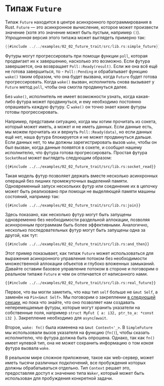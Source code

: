 # Типаж `Future`

Типаж `Future` находится в центре асинхронного программирования в Rust. `Future` — это асинхронное вычисление, которое может произвести значение (хотя это значение может быть пустым, например `()`). *Упрощенная* версия этого типажа может выглядеть примерно так:

```rust
{{#include ../../examples/02_02_future_trait/src/lib.rs:simple_future}}
```

Футуры могут прогрессировать при помощи функции `poll`, которая продвигает их к завершению, насколько это возможно. Если футура завершается, она возвращает `Poll::Ready(result)`. Если же она всё ещё не готова завершиться, то - `Poll::Pending` и обрабатывает функцию `wake()` таким образом, что она будет вызвана, когда `Future` будет готова прогрессировать. Когда `wake()` вызван, исполнитель снова вызывает у `Future` метод `poll`, чтобы она смогла продвинуться далее.

Без `wake()`, исполнитель не имеет возможности узнать, когда какая-либо футура может продвинуться, и ему необходимо постоянно опрашивать каждую футуру. С `wake()` он точно знает какие футуры готовы прогрессировать.

Например, представим ситуацию, когда мы хотим прочитать из сокета, который может иметь, а может и не иметь данных. Если данные есть, мы можем прочитать их и вернуть `Poll::Ready(data)`, но если данных ещё нет, наша футура блокируется и не может продвинуться дальше. Если данных нет, то мы должны зарегистрировать вызов `wake`, чтобы он был вызван, когда данные появятся в сокете, и сообщил нашему исполнителю, что футура готова прогрессировать. Простая футура `SocketRead` может выглядеть следующим образом:

```rust,ignore
{{#include ../../examples/02_02_future_trait/src/lib.rs:socket_read}}
```

Такая модель футур позволяет держать вместе несколько асинхронных операций без лишних промежуточных выделений памяти. Одновременный запуск нескольких футур или соединение их в цепочку может быть реализовано при помощи не выделяющей памяти машины состояний, например так:

```rust,ignore
{{#include ../../examples/02_02_future_trait/src/lib.rs:join}}
```

Здесь показано, как несколько футур могут быть запущены одновременно без необходимости раздельной аллокации, позволяя асинхронным программам быть более эффективными. Аналогично, несколько последовательных футур могут быть запущены одна за другой, как тут:

```rust,ignore
{{#include ../../examples/02_02_future_trait/src/lib.rs:and_then}}
```

Этот пример показывает, как типаж `Future` может использоваться для выражения асинхронного управления потоком без необходимости множественной аллокации объектов и глубоко вложенных замыканий. Давайте оставим базовое управление потоком в стороне и поговорим о реальном типаже `Future` и чем он отличается от написанного нами.

```rust,ignore
{{#include ../../examples/02_02_future_trait/src/lib.rs:real_future}}
```

Первое, что вы могли заметить, что наш тип `self` больше не `&mut Self`, а заменён на `Pin<&mut Self>`. Мы поговорим о закреплении [в следующей секции], но пока что знайте, что оно позволяет нам создавать неперемещаемые футуры, которые могут хранить указатели на собственные поля, например `struct MyFut { a: i32, ptr_to_a: *const i32 }`. Закрепление необходимо для `async`/`await`.

Второе, `wake: fn()` была изменена на `&mut Context<'_>`. В `SimpleFuture` мы использовали вызов указателя на функцию (`fn()`), чтобы сказать исполнителю, что футура должна быть опрошена. Однако, так как `fn()` имеет нулевой тип, она не может сохранить информацию о том *какая* футура вызвала `wake`.

В реальном мире сложное приложение, такое как web-сервер, может иметь тысячи различных подключений, все пробуждения которых должны обрабатываться отдельно. Тип `Context` решает это, предоставляя доступ к значению типа `Waker`, который может быть использован для пробуждения конкретной задачи.


[в следующей секции]: ../04_pinning/01_chapter.md